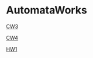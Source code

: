 # AutomataWorks
<a href="https://gokcedastan.github.io/AutomataWorks/RegExp.html" rel="nofollow" >CW3 </a>

<a href="https://gokcedastan.github.io/AutomataWorks/polindrome.html" rel="nofollow" >CW4 </a>

<a href="https://gokcedastan.github.io/AutomataWorks/HW1.html" rel="nofollow" >HW1</a>
